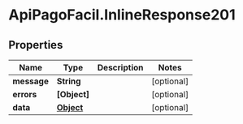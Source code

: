 # ApiPagoFacil.InlineResponse201

## Properties

Name | Type | Description | Notes
------------ | ------------- | ------------- | -------------
**message** | **String** |  | [optional] 
**errors** | **[Object]** |  | [optional] 
**data** | [**Object**](.md) |  | [optional] 


